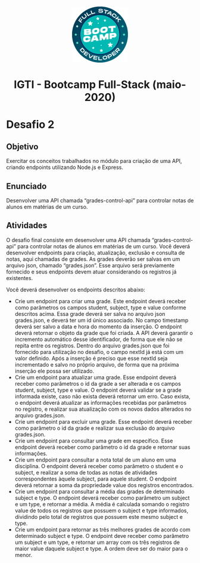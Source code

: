 <p align="center">
  <img src="../../assets/bootcamp-logo.png" alt="Logo Bootcamp"/>
</p>

<h1 align="center">IGTI - Bootcamp Full-Stack (maio-2020)</h1>

# Desafio 2

## Objetivo

<p>Exercitar os conceitos trabalhados no módulo para criação de uma API, criando endpoints utilizando Node.js e Express.</p>

## Enunciado

<p>Desenvolver uma API chamada “grades-control-api” para controlar notas de alunos em matérias de um curso.</p>

## Atividades

<p>O desafio final consiste em desenvolver uma API chamada “grades-control-api” para controlar notas de alunos em matérias de um curso.  Você deverá desenvolver endpoints para criação, atualização, exclusão e consulta de notas, aqui chamadas de grades. As grades deverão ser salvas em um arquivo json, chamado “grades.json”. Esse arquivo será previamente fornecido e seus endpoints devem atuar considerando os registros já existentes.</p>
<p>Você deverá desenvolver os endpoints descritos abaixo:</p>

<ul>
  <li>Crie um endpoint para criar uma grade. Este endpoint deverá receber como parâmetros os campos student, subject, type e value conforme descritos acima. Essa grade deverá ser salva no arquivo json grades.json, e deverá ter um id único associado. No campo timestamp deverá ser salvo a data e hora do momento da inserção. O endpoint deverá retornar o objeto da grade que foi criada. A API deverá garantir o incremento automático desse identificador, de forma que ele não se repita entre os registros. Dentro do arquivo grades.json que foi fornecido para utilização no desafio, o campo nextId já está com um valor definido. Após a inserção é preciso que esse nextId seja incrementado e salvo no próprio arquivo, de forma que na próxima inserção ele possa ser utilizado.</li>
  <li>Crie um endpoint para atualizar uma grade. Esse endpoint deverá receber como parâmetros o id da grade a ser alterada e os campos student, subject, type e value. O endpoint deverá validar se a grade informada existe, caso não exista deverá retornar um erro. Caso exista, o endpoint deverá atualizar as informações recebidas por parâmetros no registro, e realizar sua atualização com os novos dados alterados no arquivo grades.json.</li>
  <li>Crie um endpoint para excluir uma grade. Esse endpoint deverá receber como parâmetro o id da grade e realizar sua exclusão do arquivo grades.json.</li>
  <li>Crie um endpoint para consultar uma grade em específico. Esse endpoint deverá receber como parâmetro o id da grade e retornar suas informações.</li>
  <li>Crie um endpoint para consultar a nota total de um aluno em uma disciplina. O endpoint deverá receber como parâmetro o student e o subject, e realizar a soma de todas as notas de atividades correspondentes àquele subject, para aquele student. O endpoint deverá retornar a soma da propriedade value dos registros encontrados.</li>
  <li>Crie um endpoint para consultar a média das grades de determinado subject e type. O endpoint deverá receber como parâmetro um subject e um type, e retornar a média. A média é calculada somando o registro value de todos os registros que possuem o subject e type informados, dividindo pelo total de registros que possuem este mesmo subject e type.</li>
  <li>Crie um endpoint para retornar as três melhores grades de acordo com determinado subject e type. O endpoint deve receber como parâmetro um subject e um type, e retornar um array com os três registros de maior value daquele subject e type. A ordem deve ser do maior para o menor.</li>
</ul>
